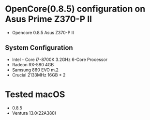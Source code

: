 # OpenCore(0.8.5) configuration on Asus Prime Z370-P II
- Opencore 0.8.5 Asus Z370-P II

## System Configuration 

- Intel - Core i7-8700K 3.2GHz 6-Core Processor
- Radeon RX-580 4GB
- Samsung 860 EVO m.2
- Crucial 2133MHz 16GB * 2

# Tested macOS
- 0.8.5
 - Ventura 13.0(22A380)

